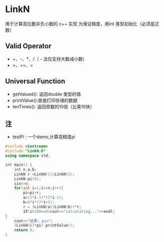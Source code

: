 #  LinkN
用于计算高位数非负小数的 c++ 实现
为保证精度，用int 类型初始化（必须是正数）
## Valid Operator
+ +、-、\*、/（ - 法仅支持大数减小数）
+ \>、==、=
##  Universal Function
+ getValued(): 返回double 类型的值
+ printValue():直接打印存储的数据
+ tenTimes(): 返回原数的10倍（比乘10快）
## 
## 注 
+ testPi : 一个demo,计算高精度pi 
```c++
#include <iostream>
#include "LinkN.h"
using namespace std;

int main() {
	int n,a,b;
	LinkN r =LinkN(1)/LinkN(2);
	LinkN pi(0);
	cin>>n;
	for(int i=1;i<=n;i++){
		pi=pi+r;
		a=(2*i-1)*(2*i-1);
		b=8*i*(2*i+1);
		r = (LinkN(a)/LinkN(b))*r;
		if(i%100==0)cout<<"calculating..."<<endl;
}
	cout<<"结果: pi=";
	(LinkN(6)*pi).printValue();
	return 0;
}
```


